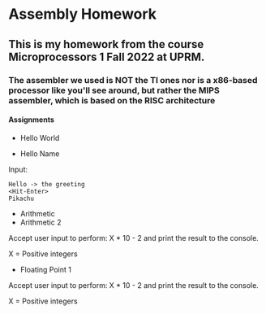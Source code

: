 # Assembly Homework

## This is my homework from the course Microprocessors 1 Fall 2022 at UPRM.

### The assembler we used is NOT the TI ones nor is a x86-based processor like you'll see around, but rather the MIPS assembler, which is based on the RISC architecture

#### Assignments

- Hello World
  
- Hello Name

Input:
  ```
  Hello -> the greeting
  <Hit-Enter>
  Pikachu
  ```
- Arithmetic
- Arithmetic 2

Accept user input to perform: X * 10 - 2 and print the result to the console.

X = Positive integers


- Floating Point 1

Accept user input to perform: X * 10 - 2 and print the result to the console.

X = Positive integers
